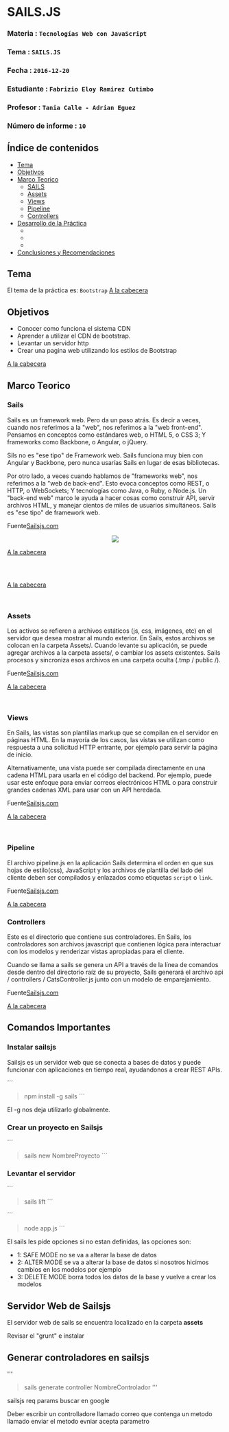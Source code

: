 # SAILS.JS

### Materia : `Tecnologías Web con JavaScript`
### Tema : `SAILS.JS` 
### Fecha : `2016-12-20`
### Estudiante : `Fabrizio Eloy Ramirez Cutimbo`
### Profesor : `Tania Calle - Adrian Eguez`
### Número de informe : `10`

<a name="cabecera"></a>
## Índice de contenidos

- <a href="#tema">Tema</a>
- <a href="#objetivos">Objetivos</a>
- <a href="#marco-teorico">Marco Teorico</a>
  * <a href="#Sails">SAILS</a>
  * <a href="#Assets">Assets</a> 
  * <a href="#Views">Views</a> 
  * <a href="#Pipeline">Pipeline</a> 
  * <a href="#Controllers">Controllers</a> 
- <a href="#desarrollo">Desarrollo de la Práctica</a>
  * <a href="#"></a>
  * <a href="#"></a> 
  * <a href="#"></a> 
- <a href="#conrec">Conclusiones y Recomendaciones</a> 

<a name="tema"></a>
## Tema

El tema de la práctica es: `Bootstrap`
<a href="#cabecera">A la cabecera</a>
<a name="objetivos"></a>

## Objetivos

- Conocer como funciona el sistema CDN
- Aprender a utilizar el CDN de bootstrap.
- Levantar un servidor http
- Crear una pagina web utilizando los estilos de Bootstrap

<a href="#cabecera">A la cabecera</a>

<a name="marco-teorico"></a>
## Marco Teorico

<a name="Sails"></a>
### Sails

Sails es un framework web. Pero da un paso atrás. Es decir a veces, cuando nos referimos a la "web", nos referimos a la "web front-end". Pensamos en conceptos como estándares web, o HTML 5, o CSS 3; Y frameworks como Backbone, o Angular, o jQuery.

Sils no es "ese tipo" de Framework web. Sails funciona muy bien con Angular y Backbone, pero nunca usarías Sails en lugar de esas bibliotecas.

Por otro lado, a veces cuando hablamos de "frameworks web", nos referimos a la "web de back-end". Esto evoca conceptos como REST, o HTTP, o WebSockets; Y tecnologías como Java, o Ruby, o Node.js. Un "back-end web" marco le ayuda a hacer cosas como construir API, servir archivos HTML, y manejar cientos de miles de usuarios simultáneos. Sails es "ese tipo" de framework web.

Fuente[Sailsjs.com](http://sailsjs.com/whats-that)

<p align="center">
<img src="http://sailsjs.com/images/hero_squid.png">
</p>

<a href="#cabecera">A la cabecera</a>

<br>

<a name=""></a>

<p align="center">
<img src="">
</p>

<a href="#cabecera">A la cabecera</a>

<br>

<a name=""></a>
### Assets

Los activos se refieren a archivos estáticos (js, css, imágenes, etc) en el servidor que desea mostrar al mundo exterior. En Sails, estos archivos se colocan en la carpeta Assets/. Cuando levante su aplicación, se puede agregar archivos a la carpeta assets/, o cambiar los assets existentes. Sails procesos y sincroniza esos archivos en una carpeta oculta (.tmp / public /).

Fuente[Sailsjs.com](http://sailsjs.com/documentation/concepts/assets)

<a href="#cabecera">A la cabecera</a>

<br>

<a name=""></a>
### Views

En Sails, las vistas son plantillas markup que se compilan en el servidor en páginas HTML. En la mayoría de los casos, las vistas se utilizan como respuesta a una solicitud HTTP entrante, por ejemplo para servir la página de inicio.

Alternativamente, una vista puede ser compilada directamente en una cadena HTML para usarla en el código del backend. Por ejemplo, puede usar este enfoque para enviar correos electrónicos HTML o para construir grandes cadenas XML para usar con un API heredada.

Fuente[Sailsjs.com](http://sailsjs.com/documentation/concepts/views)


<a href="#cabecera">A la cabecera</a>

<br>

<a name=""></a>
### Pipeline

El archivo pipeline.js en la aplicación Sails determina el orden en que sus hojas de estilo(css), JavaScript y los archivos de plantilla del lado del cliente deben ser compilados y enlazados como etiquetas `script` o `link`.

Fuente[Sailsjs.com](http://sailsjs.com/documentation/concepts/views)

<a href="#cabecera">A la cabecera</a>
<br>

<a name=""></a>
### Controllers

Este es el directorio que contiene sus controladores. En Sails, los controladores son archivos javascript que contienen lógica para interactuar con los modelos y renderizar vistas apropiadas para el cliente.

Cuando se llama a sails se genera un API a través de la línea de comandos desde dentro del directorio raíz de su proyecto, Sails generará el archivo api / controllers / CatsController.js junto con un modelo de emparejamiento.

Fuente[Sailsjs.com](http://sailsjs.com/documentation/concepts/views)

<a href="#cabecera">A la cabecera</a>
<br>

<a name=""></a>
## Comandos Importantes

### Instalar sailsjs

Sailsjs es un servidor web que se conecta a bases de datos y puede funcionar con aplicaciones en tiempo real, ayudandonos a crear REST APIs.

´´´
> npm install -g sails
´´´

El -g nos deja utilizarlo globalmente.

### Crear un proyecto en Sailsjs

´´´
> sails new NombreProyecto
´´´

### Levantar el servidor

´´´
> sails lift
´´´


´´´
> node app.js
´´´

El sails les pide opciones si no estan definidas, las opciones son:

- 1: SAFE MODE no se va a alterar la base de datos
- 2: ALTER MODE se va a alterar la base de datos si nosotros hicimos cambios en los modelos por ejemplo
- 3: DELETE MODE borra todos los datos de la base y vuelve a crear los modelos

## Servidor Web de Sailsjs

El servidor web de sails se encuentra localizado en la carpeta **assets**



Revisar el "grunt" e instalar


## Generar controladores en sailsjs
'''
>sails generate controller NombreControlador
'''


sailsjs req params buscar en google

Deber escribir un controlladore llamado correo que contenga un metodo llamado enviar  el metodo evniar acepta parametro
